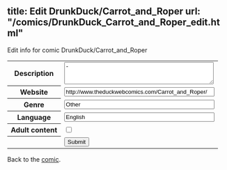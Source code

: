 title: Edit DrunkDuck/Carrot_and_Roper
url: "/comics/DrunkDuck_Carrot_and_Roper_edit.html"
---
Edit info for comic DrunkDuck/Carrot_and_Roper

<form name="comic" action="http://gaepostmail.appspot.com/comic/" method="post">
<table class="comicinfo">
<tr>
<th>Description</th><td><textarea name="description" cols="40" rows="3">-</textarea></td>
</tr>
<tr>
<th>Website</th><td><input type="text" name="url" value="http://www.theduckwebcomics.com/Carrot_and_Roper/" size="40"/></td>
</tr>
<tr>
<th>Genre</th><td><input type="text" name="genre" value="Other" size="40"/></td>
</tr>
<tr>
<th>Language</th><td><input type="text" name="language" value="English" size="40"/></td>
</tr>
<tr>
<th>Adult content</th><td><input type="checkbox" name="adult" value="adult" /></td>
</tr>
<tr>
<th></th><td>
<input type="hidden" name="comic" value="DrunkDuck_Carrot_and_Roper" />
<input type="submit" name="submit" value="Submit" />
</td>
</tr>
</table>
</form>

Back to the [comic](DrunkDuck_Carrot_and_Roper.html).
